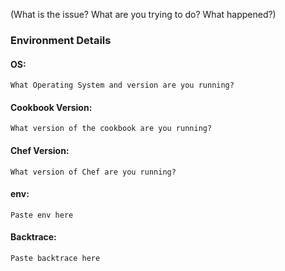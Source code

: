 (What is the issue? What are you trying to do? What happened?)

### Environment Details

#### OS:

`What Operating System and version are you running?`

#### Cookbook Version:

`What version of the cookbook are you running?`

#### Chef Version:

`What version of Chef are you running?`

#### env:

`Paste env here`

#### Backtrace:

`Paste backtrace here`

